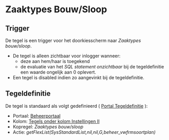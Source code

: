 # Zaaktypes Bouw/Sloop

## Trigger

De tegel is een trigger voor het doorkiesscherm naar *Zaaktypes bouw/sloop*.

- De tegel is alleen zichtbaar voor inlogger wanneer:
  - deze aan hem/haar is toegekend
  - de evaluatie van het *SQL statement onzichtbaar* bij de tegeldefinitie een waarde ongelijk aan 0 oplevert.
- Een tegel is disabled indien zo aangevinkt bij de tegeldefinitie.

## Tegeldefinitie

De tegel is standaard als volgt gedefinieerd ( [Portal Tegeldefinitie](../../../../instellen_inrichten/portaldefinitie/portal_tegel.md) ):

- Portaal: [Beheerportaal](README.md)
- Kolom: [Tegels onder kolom Instellingen II](tegels_onder_kolom_instellingen_ii/README.md)
- Kopregel: *Zaaktypes bouw/sloop*
- Actie: *getFlexList(SysStandardList,nil,nil,G,beheer_vwfrmsoortplan)*
